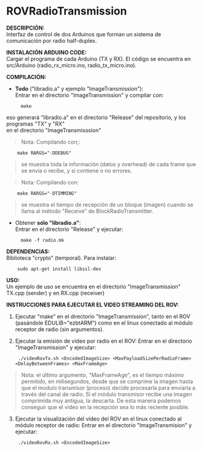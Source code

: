 # ROVRadioTransmission
**DESCRIPCIÓN:**  
Interfaz de control de dos Arduinos que forman un sistema de comunicación por radio half-duplex.

**INSTALACIÓN ARDUINO CODE:**  
Cargar el programa de cada Arduino (TX y RX). El código se encuentra en src/Arduino (radio_rx_micro.ino, radio_tx_micro.ino).

**COMPILACIÓN:**
* **Todo** ("libradio.a" y ejemplo "ImageTransmission"):  
Entrar en el directorio "ImageTransmission" y compilar con: 

		make
eso generará "libradio.a" en el directorio "Release" del repositorio, y los programas "TX" y "RX"  
en el directorio "ImageTransmisssion"
>Nota: Compilando con;:

		make RARGS="-DDEBUG"
>se muestra toda la información (datos y overhead) de cada frame que se envía o recibe, y si contiene
o no errores.

>Nota: Compilando con: 

		make RARGS="-DTIMMING"
>se muestra el tiempo de recepción de un bloque (imagen) cuando se  
>llama al método "Receive" de BlockRadioTransmitter.

* Obtener **sólo "libradio.a"**:  
Entrar en el directorio "Release" y ejecutar:  

		make -f radio.mk


**DEPENDENCIAS:**  
Biblioteca "crypto" (temporal). Para instalar:

		sudo apt-get install libssl-dev 

**USO:**  
Un ejemplo de uso se encuentra en el directorio "ImageTransmission" TX.cpp (sender) y en RX.cpp (receiver) 


**INSTRUCCIONES PARA EJECUTAR EL VIDEO STREAMING DEL ROV:**   

1. Ejecutar "make" en el directorio "ImageTransmission", tanto en el ROV (pasándole EDULIB="ezbtARM") como en el linux conectado al módulo receptor de radio (sin argumentos).  
2. Ejecutar la emisión de vídeo por radio en el ROV: Entrar en el directorio "ImageTransmission" y ejecutar:

        ./videoRovTx.sh <EncodedImageSize> <MaxPayloadSizePerRadioFrame> <DelayBetweenFrames> <MaxFrameAge>
        
>Nota: el último argumento, "MaxFrameAge", es el tiempo máximo permitido, en milisegundos, desde que se comprime la imagen hasta que el modulo transmisor (proceso) decide procesarla para enviarla a través del canal de radio. Si el módulo transmisor recibe una imagen comprimida muy antigua, la descarta. De esta manera podemos conseguir que el video en la recepción sea lo más reciente posible.

3. Ejecutar la visualización del vídeo del ROV en el linux conectado al módulo receptor de radio: Entrar en el directorio "ImageTransmision" y ejecutar:

	    ./videoRovRx.sh <EncodedImageSize>
